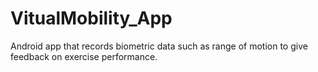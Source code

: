 # VitualMobility_App
Android app that records biometric data such as range of motion to 
give feedback on exercise performance.

